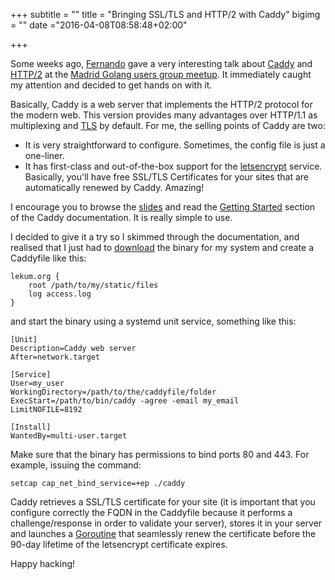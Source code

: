 +++
subtitle = ""
title = "Bringing SSL/TLS and HTTP/2 with Caddy"
bigimg = ""
date ="2016-04-08T08:58:48+02:00"

+++

Some weeks ago, [Fernando](https://twitter.com/fern4lvarez) gave a very interesting talk about [Caddy](https://caddyserver.com/) and [HTTP/2](https://http2.github.io/) at the [Madrid Golang users group meetup](http://www.meetup.com/es-ES/go-mad/events/228944863/). It immediately caught my attention and decided to get hands on with it.
<!-- TEASER_END -->

Basically, Caddy is a web server that implements the HTTP/2 protocol for the modern web. This version provides many advantages over HTTP/1.1 as multiplexing and [TLS](https://en.wikipedia.org/wiki/Transport_Layer_Security) by default. For me, the selling points of Caddy are two:

- It is very straightforward to configure. Sometimes, the config file is just a one-liner.
- It has first-class and out-of-the-box support for the [letsencrypt](https://letsencrypt.org/) service. Basically, you'll have free SSL/TLS Certificates for your sites that are automatically renewed by Caddy. Amazing!

I encourage you to browse the [slides](https://github.com/fern4lvarez/presentations/raw/master/goMad2016_CaddyLetsEncryptHTTP2.pdf) and read the [Getting Started](https://caddyserver.com/docs/getting-started) section of the Caddy documentation. It is really simple to use.

I decided to give it a try so I skimmed through the documentation, and realised that I just had to [download](https://caddyserver.com/download) the binary for my system and create a Caddyfile like this:

```
lekum.org {
    root /path/to/my/static/files
    log access.log
}
```

and start the binary using a systemd unit service, something like this:

```
[Unit]
Description=Caddy web server
After=network.target

[Service]
User=my_user
WorkingDirectory=/path/to/the/caddyfile/folder
ExecStart=/path/to/bin/caddy -agree -email my_email
LimitNOFILE=8192

[Install]
WantedBy=multi-user.target
```

Make sure that the binary has permissions to bind ports 80 and 443. For example, issuing the command:

```
setcap cap_net_bind_service=+ep ./caddy
```

Caddy retrieves a SSL/TLS certificate for your site (it is important that you configure correctly the FQDN in the Caddyfile because it performs a challenge/response in order to validate your server), stores it in your server and launches a [Goroutine](https://tour.golang.org/concurrency/1) that seamlessly renew the certificate before the 90-day lifetime of the letsencrypt certificate expires.

Happy hacking!
